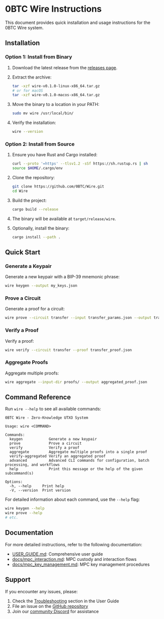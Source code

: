 # 0BTC Wire Instructions

This document provides quick installation and usage instructions for the 0BTC Wire system.

## Installation

### Option 1: Install from Binary

1. Download the latest release from the [releases page](https://github.com/0BTC/Wire/releases).

2. Extract the archive:
   ```bash
   tar -xzf wire-v0.1.0-linux-x86_64.tar.gz
   # or for macOS
   tar -xzf wire-v0.1.0-macos-x86_64.tar.gz
   ```

3. Move the binary to a location in your PATH:
   ```bash
   sudo mv wire /usr/local/bin/
   ```

4. Verify the installation:
   ```bash
   wire --version
   ```

### Option 2: Install from Source

1. Ensure you have Rust and Cargo installed:
   ```bash
   curl --proto '=https' --tlsv1.2 -sSf https://sh.rustup.rs | sh
   source $HOME/.cargo/env
   ```

2. Clone the repository:
   ```bash
   git clone https://github.com/0BTC/Wire.git
   cd Wire
   ```

3. Build the project:
   ```bash
   cargo build --release
   ```

4. The binary will be available at `target/release/wire`.

5. Optionally, install the binary:
   ```bash
   cargo install --path .
   ```

## Quick Start

### Generate a Keypair

Generate a new keypair with a BIP-39 mnemonic phrase:

```bash
wire keygen --output my_keys.json
```

### Prove a Circuit

Generate a proof for a circuit:

```bash
wire prove --circuit transfer --input transfer_params.json --output transfer_proof.json
```

### Verify a Proof

Verify a proof:

```bash
wire verify --circuit transfer --proof transfer_proof.json
```

### Aggregate Proofs

Aggregate multiple proofs:

```bash
wire aggregate --input-dir proofs/ --output aggregated_proof.json
```

## Command Reference

Run `wire --help` to see all available commands:

```
0BTC Wire - Zero-Knowledge UTXO System

Usage: wire <COMMAND>

Commands:
  keygen            Generate a new keypair
  prove             Prove a circuit
  verify            Verify a proof
  aggregate         Aggregate multiple proofs into a single proof
  verify-aggregated Verify an aggregated proof
  advanced          Advanced CLI commands for configuration, batch processing, and workflows
  help              Print this message or the help of the given subcommand(s)

Options:
  -h, --help     Print help
  -V, --version  Print version
```

For detailed information about each command, use the `--help` flag:

```bash
wire keygen --help
wire prove --help
# etc.
```

## Documentation

For more detailed instructions, refer to the following documentation:

- [USER_GUIDE.md](USER_GUIDE.md): Comprehensive user guide
- [docs/mpc_interaction.md](docs/mpc_interaction.md): MPC custody and interaction flows
- [docs/mpc_key_management.md](docs/mpc_key_management.md): MPC key management procedures

## Support

If you encounter any issues, please:

1. Check the [Troubleshooting](USER_GUIDE.md#troubleshooting) section in the User Guide
2. File an issue on the [GitHub repository](https://github.com/0BTC/Wire/issues)
3. Join our [community Discord](https://discord.gg/0btc) for assistance
